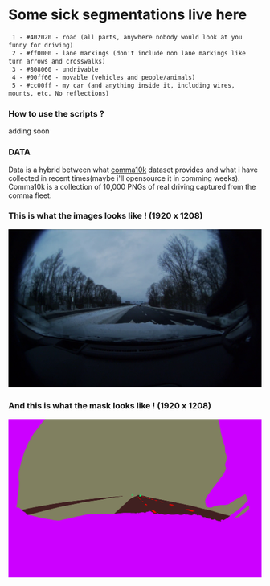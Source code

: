 # Some sick segmentations live here 

```
 1 - #402020 - road (all parts, anywhere nobody would look at you funny for driving)
 2 - #ff0000 - lane markings (don't include non lane markings like turn arrows and crosswalks)
 3 - #808060 - undrivable
 4 - #00ff66 - movable (vehicles and people/animals)
 5 - #cc00ff - my car (and anything inside it, including wires, mounts, etc. No reflections)
```

### How to use the scripts ?
adding soon

### DATA
Data is a hybrid between what [comma10k](https://github.com/commaai/comma10k) dataset provides and what i have collected in recent times(maybe i'll opensource it in comming weeks).
</br>
Comma10k is a collection of 10,000 PNGs of real driving captured from the comma fleet.
</br>
### This is what the images looks like ! (1920 x 1208)
![image](../Docs/sample.png)

### And this is what the mask looks like ! (1920 x 1208)
![image](../Docs/sample_mask.png)

